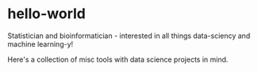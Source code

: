 # hello-world
Statistician and bioinformatician - interested in all things data-sciency and machine learning-y!

Here's a collection of misc tools with data science projects in mind.
